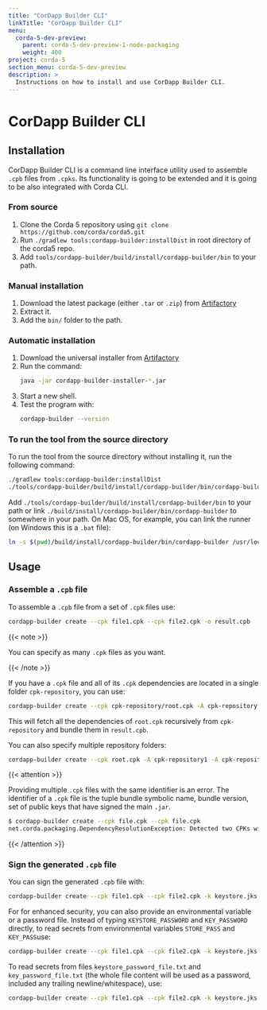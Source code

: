 ```yaml
---
title: "CorDapp Builder CLI"
linkTitle: "CorDapp Builder CLI"
menu:
  corda-5-dev-preview:
    parent: corda-5-dev-preview-1-node-packaging
    weight: 400
project: corda-5
section_menu: corda-5-dev-preview
description: >
  Instructions on how to install and use CorDapp Builder CLI.
---
```


# CorDapp Builder CLI

## Installation

CorDapp Builder CLI is a command line interface utility used to assemble `.cpb` files from `.cpks`. Its functionality is going to be extended and it is going to be also integrated with Corda CLI.

### From source

1. Clone the Corda 5 repository using `git clone https://github.com/corda/corda5.git`
2. Run `./gradlew tools:cordapp-builder:installDist` in root directory of the corda5 repo.
3. Add `tools/cordapp-builder/build/install/cordapp-builder/bin` to your path.

### Manual installation

1. Download the latest package (either `.tar` or `.zip`) from [Artifactory](https://software.r3.com/artifactory/corda-os-maven-stable/net/corda/cordapp-builder/)
2. Extract it.
3. Add the `bin/` folder to the path.

### Automatic installation

1. Download the universal installer from [Artifactory](https://software.r3.com/artifactory/corda-os-maven-stable/net/corda/cordapp-builder/%5BRELEASE%5D/cordapp-builder-%5BRELEASE%5D-installer.jar)
2. Run the command:
    ```bash
    java -jar cordapp-builder-installer-*.jar
    ```
3. Start a new shell.
4. Test the program with:
    ```bash
    cordapp-builder --version
    ```

### To run the tool from the source directory

To run the tool from the source directory without installing it, run the following command:

```bash
./gradlew tools:cordapp-builder:installDist
./tools/cordapp-builder/build/install/cordapp-builder/bin/cordapp-builder
```

Add `./tools/cordapp-builder/build/install/cordapp-builder/bin` to your path or link `./build/install/cordapp-builder/bin/cordapp-builder` to somewhere in your path.
On Mac OS, for example, you can link the runner (on Windows this is a `.bat` file):

```bash
ln -s $(pwd)/build/install/cordapp-builder/bin/cordapp-builder /usr/local/bin/cordapp-builder
```

## Usage


### Assemble a `.cpb` file

To assemble a `.cpb` file from a set of `.cpk` files use:

```bash
cordapp-builder create --cpk file1.cpk --cpk file2.cpk -o result.cpb
```

{{< note >}}

You can specify as many `.cpk` files as you want.

{{< /note >}}

If you have a `.cpk` file and all of its `.cpk` dependencies are located in a single folder `cpk-repository`, you can use:

```bash
cordapp-builder create --cpk cpk-repository/root.cpk -A cpk-repository -o result.cpb
```

This will fetch all the dependencies of `root.cpk` recursively from `cpk-repository` and bundle them in `result.cpb`.

You can also specify multiple repository folders:

```bash
cordapp-builder create --cpk root.cpk -A cpk-repository1 -A cpk-repository2 -o result.cpb
```

{{< attention >}}

Providing multiple `.cpk` files with the same identifier is an error. The identifier of a `.cpk` file is the tuple bundle symbolic name, bundle version, set of public keys that have signed the main `.jar`.

```bash
$ cordapp-builder create --cpk file.cpk --cpk file.cpk
net.corda.packaging.DependencyResolutionException: Detected two CPKs with the same identifier Identifier(symbolicName=contracts, version=1.0, signers=[]): './file.cpk' and './file.cpk'
```

{{< /attention >}}


### Sign the generated `.cpb` file

You can sign the generated `.cpb` file with:

```bash
cordapp-builder create --cpk file1.cpk --cpk file2.cpk -k keystore.jks -a key-alias -p KEYSTORE_PASSWORD -P KEY_PASSWORD -o file.cpb
```

For for enhanced security, you can also provide an environmental variable or a password file. Instead of typing `KEYSTORE_PASSWORD` and `KEY_PASSWORD` directly, to read secrets from environmental variables `STORE_PASS` and `KEY_PASS`use:

```bash
cordapp-builder create --cpk file1.cpk --cpk file2.cpk -k keystore.jks -a key-alias -p:env STORE_PASS -P:env KEY_PASS -o file.cpb
```

To read secrets from files `keystore_password_file.txt` and `key_password_file.txt` (the whole file content will be used as a password, included any trailing newline/whitespace), use:

```bash
cordapp-builder create --cpk file1.cpk --cpk file2.cpk -k keystore.jks -a key-alias -p:file keystore_password_file.txt -P:file key_password_file.txt -o file.cpb
```
